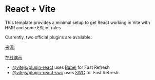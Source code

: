 # React + Vite

This template provides a minimal setup to get React working in Vite with HMR and some ESLint rules.

Currently, two official plugins are available:

[来源](https://www.youtube.com/watch?v=FkowOdMjvYo);

[在线演示](https://three-react-nine.vercel.app/)

- [@vitejs/plugin-react](https://github.com/vitejs/vite-plugin-react/blob/main/packages/plugin-react/README.md) uses [Babel](https://babeljs.io/) for Fast Refresh
- [@vitejs/plugin-react-swc](https://github.com/vitejs/vite-plugin-react-swc) uses [SWC](https://swc.rs/) for Fast Refresh
